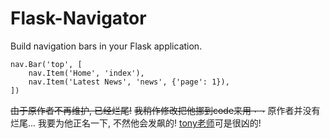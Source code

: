 Flask-Navigator
===============

Build navigation bars in your Flask application.

    nav.Bar('top', [
        nav.Item('Home', 'index'),
        nav.Item('Latest News', 'news', {'page': 1}),
    ])

~~由于原作者不再维护, 已经烂尾!~~
~~我稍作修改把他挪到code来用¬ ¬~~
原作者并没有烂尾... 我要为他正名一下, 不然他会发飙的!
[tony老师](http://www.douban.com/people/tonyseek/)可是很凶的!
